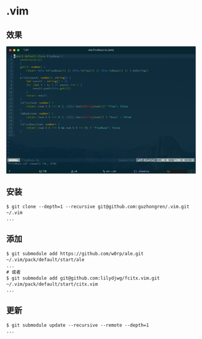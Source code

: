 
# .vim

## 效果

![vim](./vim.png)

## 安装

```shell
$ git clone --depth=1 --recursive git@github.com:guzhongren/.vim.git ~/.vim
...
```

## 添加

```shell
$ git submodule add https://github.com/w0rp/ale.git ~/.vim/pack/default/start/ale
...
# 或者
$ git submodule add git@github.com:lilydjwg/fcitx.vim.git ~/.vim/pack/default/start/citx.vim
...
```

## 更新

```shell
$ git submodule update --recursive --remote --depth=1
...
```
